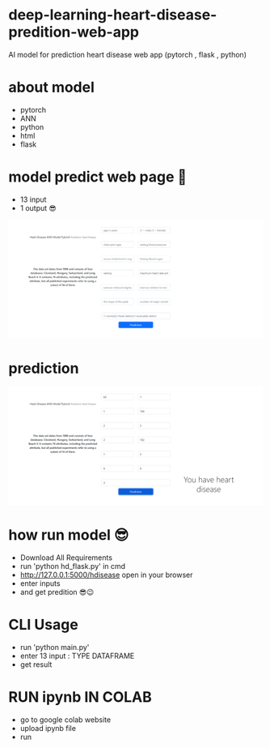 # deep-learning-heart-disease-predition-web-app
AI model for prediction heart disease web app (pytorch , flask , python)
# about model 
- pytorch
- ANN
- python 
- html
- flask

# model predict web page 🤩
- 13 input
- 1 output 😎

![predict web page](images/a1.png)  
 
# prediction 
![predict web page](images/a2.png) 


# how run model 😎
- Download All Requirements
- run 'python hd_flask.py' in cmd
- http://127.0.0.1:5000/hdisease open in your browser
- enter inputs
- and get predition 😎😉

# CLI Usage

- run 'python main.py'
- enter 13 input : TYPE DATAFRAME
- get result

# RUN ipynb IN COLAB
- go to google colab website
- upload ipynb file 
- run
